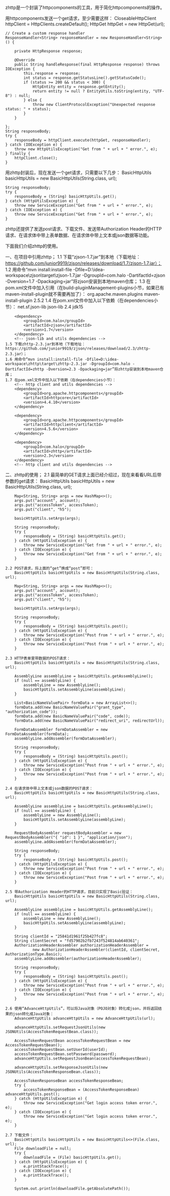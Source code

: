 zhttp是一个封装了httpcomponents的工具，用于简化httpcomponents的操作。

用httpcomponents发送一个get请求，至少需要这样：
	CloseableHttpClient httpClient = HttpClients.createDefault();
	HttpGet httpGet = new HttpGet(url);

	// Create a custom response handler
	ResponseHandler<String> responseHandler = new ResponseHandler<String>() {

		private HttpResponse response;

		@Override
		public String handleResponse(final HttpResponse response) throws IOException {
			this.response = response;
			int status = response.getStatusLine().getStatusCode();
			if (status >= 200 && status < 300) {
				HttpEntity entity = response.getEntity();
				return entity != null ? EntityUtils.toString(entity, "UTF-8") : null;
			} else {
				throw new ClientProtocolException("Unexpected response status: " + status);
			}
		}

	};
	String responseBody;
	try {
		responseBody = httpClient.execute(httpGet, responseHandler);
	} catch (IOException e) {
		throw new HttpUtilsException("Get from " + url + " error.", e);
	} finally {
		httpClient.close();
	}
	
用zhttp封装后，现在发送一个get请求，只需要以下几步：
	BasicHttpUtils basicHttpUtils = new BasicHttpUtils(String.class, url);

	String responseBody;
	try {
		responseBody = (String) basicHttpUtils.get();
	} catch (HttpUtilsException e) {
		throw new ServiceException("Get from " + url + " error.", e);
	} catch (IOException e) {
		throw new ServiceException("Get from " + url + " error.", e);
	}
	
zhttp还提供了发送post请求、下载文件、发送带Authorization Header的HTTP请求、在请求体中带上表单数据、在请求体中带上文本或json数据等功能。

下面我们介绍zhttp的使用。

一、在项目中引用zhttp；
	1.1 下载“zjson-1.7.jar”到本地（下载地址：https://github.com/junior9919/zjson/releases/download/1.7/zjson-1.7.jar）；
	1.2 用命令“mvn install:install-file -Dfile=D:\idea-workspace\zjson\target\zjson-1.7.jar -DgroupId=com.halo -DartifactId=zjson -Dversion=1.7 -Dpackaging=jar”将zjson安装到本地maven仓库；
	1.3 在pom.xml文件中加入引用（在build-pluginManagement-plugins小节，如果已有maven-install-plugin就不需要再加了）：
		<plugin>
			<groupId>org.apache.maven.plugins</groupId>
			<artifactId>maven-install-plugin</artifactId>
			<version>2.5.2</version>
		</plugin>
	1.4 在pom.xml文件中加入以下依赖（在dependencies小节）：
		<!-- json-lib and utils dependencies -->
        <dependency>
            <groupId>net.sf.json-lib</groupId>
            <artifactId>json-lib</artifactId>
            <version>2.4</version>
            <classifier>jdk15</classifier>
        </dependency>

        <dependency>
            <groupId>com.halo</groupId>
            <artifactId>zjson</artifactId>
            <version>1.7</version>
        </dependency>
        <!-- json-lib and utils dependencies -->
	1.5 下载zhttp-2.3.jar到本地（下载地址：https://github.com/junior9919/zjson/releases/download/2.3/zhttp-2.3.jar）；
	1.6 用命令“mvn install:install-file -Dfile=D:\idea-workspace\zhttp\target\zhttp-2.3.jar -DgroupId=com.halo -DartifactId=zhttp -Dversion=2.3 -Dpackaging=jar”将zhttp安装到本地maven仓库；
	1.7 在pom.xml文件中加入以下依赖（在dependencies小节）：
		<!-- http client and utils dependencies -->
        <dependency>
            <groupId>org.apache.httpcomponents</groupId>
            <artifactId>httpcore</artifactId>
            <version>4.4.10</version>
        </dependency>

        <dependency>
            <groupId>org.apache.httpcomponents</groupId>
            <artifactId>httpclient</artifactId>
            <version>4.5.6</version>
        </dependency>

        <dependency>
            <groupId>com.halo</groupId>
            <artifactId>zhttp</artifactId>
            <version>2.3</version>
        </dependency>
        <!-- http client and utils dependencies -->
		
二、zhttp的使用；
	2.1 最简单的GET请求上面已经介绍过，现在来看看URL后带参数的get请求：
		BasicHttpUtils basicHttpUtils = new BasicHttpUtils(String.class, url);

        Map<String, String> args = new HashMap<>();
        args.put("account", account);
        args.put("accessToken", accessToken);
        args.put("client", "h5");
		
        basicHttpUtils.setArgs(args);

        String responseBody;
        try {
            responseBody = (String) basicHttpUtils.get();
        } catch (HttpUtilsException e) {
            throw new ServiceException("Get from " + url + " error.", e);
        } catch (IOException e) {
            throw new ServiceException("Get from " + url + " error.", e);
        }
		
	2.2 POST请求，将上面的“get”换成“post”即可：
		BasicHttpUtils basicHttpUtils = new BasicHttpUtils(String.class, url);

        Map<String, String> args = new HashMap<>();
        args.put("account", account);
        args.put("accessToken", accessToken);
        args.put("client", "h5");
		
        basicHttpUtils.setArgs(args);

        String responseBody;
        try {
            responseBody = (String) basicHttpUtils.post();
        } catch (HttpUtilsException e) {
            throw new ServiceException("Post from " + url + " error.", e);
        } catch (IOException e) {
            throw new ServiceException("Post from " + url + " error.", e);
        }
		
	2.3 HTTP表单里带数据的POST请求：
		BasicHttpUtils basicHttpUtils = new BasicHttpUtils(String.class, url);

        AssemblyLine assemblyLine = basicHttpUtils.getAssemblyLine();
        if (null == assemblyLine) {
            assemblyLine = new AssemblyLine();
            basicHttpUtils.setAssemblyLine(assemblyLine);
        }
        
        List<BasicNameValuePair> formData = new ArrayList<>();
        formData.add(new BasicNameValuePair("grant_type", "authorization_code"));
        formData.add(new BasicNameValuePair("code", code));
        formData.add(new BasicNameValuePair("redirect_uri", redirectUrl));
		
        FormDataAssembler formDataAssembler = new FormDataAssembler(formData);
        assemblyLine.addAssembler(formDataAssembler);
		
        String responseBody;
        try {
            responseBody = (String) basicHttpUtils.post();
        } catch (HttpUtilsException e) {
            throw new ServiceException("Post from " + url + " error.", e);
        } catch (IOException e) {
            throw new ServiceException("Post from " + url + " error.", e);
        }
		
	2.4 在请求体中带上文本或json数据的POST请求：
		BasicHttpUtils basicHttpUtils = new BasicHttpUtils(String.class, url);

        AssemblyLine assemblyLine = basicHttpUtils.getAssemblyLine();
        if (null == assemblyLine) {
            assemblyLine = new AssemblyLine();
            basicHttpUtils.setAssemblyLine(assemblyLine);
        }
		
        RequestBodyAssembler requestBodyAssembler = new RequestBodyAssembler("{ "id": 1 }", "application/json");
        assemblyLine.addAssembler(formDataAssembler);

        String responseBody;
        try {
            responseBody = (String) basicHttpUtils.post();
        } catch (HttpUtilsException e) {
            throw new ServiceException("Post from " + url + " error.", e);
        } catch (IOException e) {
            throw new ServiceException("Post from " + url + " error.", e);
        }
		
	2.5 带Authorization Header的HTTP请求，目前只实现了Basic验证：
		BasicHttpUtils basicHttpUtils = new BasicHttpUtils(String.class, url);

        AssemblyLine assemblyLine = basicHttpUtils.getAssemblyLine();
        if (null == assemblyLine) {
            assemblyLine = new AssemblyLine();
            basicHttpUtils.setAssemblyLine(assemblyLine);
        }
		
		String clientId = "25841d1961f25b427fc8";
		String clientSecret = "fd57902b2fb7243f524814ab640361";
        AuthorizationHeaderAssembler authorizationHeaderAssembler =
                new AuthorizationHeaderAssembler(clientId, clientSecret, AuthorizationType.Basic);
        assemblyLine.addAssembler(authorizationHeaderAssembler);

        String responseBody;
        try {
            responseBody = (String) basicHttpUtils.post();
        } catch (HttpUtilsException e) {
            throw new ServiceException("Post from " + url + " error.", e);
        } catch (IOException e) {
            throw new ServiceException("Post from " + url + " error.", e);
        }
		
	2.6 使用“AdvanceHttpUtils”，可以将Java对象（POJO对象）转化成json，并将返回结果的json转化成Java对象：
		AdvanceHttpUtils advanceHttpUtils = new AdvanceHttpUtils(url);
		
		advanceHttpUtils.setRequestJsonUtils(new JSONUtils(AccessTokenRequestBean.class));

        AccessTokenRequestBean accessTokenRequestBean = new AccessTokenRequestBean();
        accessTokenRequestBean.setUserId(userId);
        accessTokenRequestBean.setPassword(password);
        advanceHttpUtils.setRequestJsonBean(accessTokenRequestBean);

        advanceHttpUtils.setResponseJsonUtils(new JSONUtils(AccessTokenResponseBean.class));

        AccessTokenResponseBean accessTokenResponseBean;
        try {
            accessTokenResponseBean = (AccessTokenResponseBean) advanceHttpUtils.post();
        } catch (HttpUtilsException e) {
            throw new ServiceException("Get login access token error.", e);
        } catch (IOException e) {
            throw new ServiceException("Get login access token error.", e);
        }
		
	2.7 下载文件：
		BasicHttpUtils basicHttpUtils = new BasicHttpUtils<>(File.class, url);
        File downloadFile = null;
        try {
            downloadFile = (File) basicHttpUtils.get();
        } catch (HttpUtilsException e) {
            e.printStackTrace();
        } catch (IOException e) {
            e.printStackTrace();
        }

        System.out.println(downloadFile.getAbsolutePath());